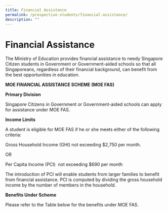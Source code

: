 ```yaml
---
title: Financial Assistance
permalink: /prospective-students/financial-assistance/
description: ""
---
```

# **Financial Assistance**

The Ministry of Education provides financial assistance to needy Singapore Citizen students in Government or Government-aided schools so that all Singaporeans, regardless of their financial background, can benefit from the best opportunities in education.

**MOE FINANCIAL ASSISTANCE SCHEME (MOE FAS)**

**Primary Division**

Singapore Citizens in Government or Government-aided schools can apply for assistance under MOE FAS.

**Income Limits**

A student is eligible for MOE FAS if he or she meets either of the following criteria:

Gross Household Income (GHI) not exceeding $2,750 per month.

OR

Per Capita Income (PCI)  not exceeding $690 per month

The introduction of PCI will enable students from larger families to benefit from financial assistance. PCI is computed by dividing the gross household income by the number of members in the household.

**Benefits Under Scheme**

Please refer to the Table below for the benefits under MOE FAS.